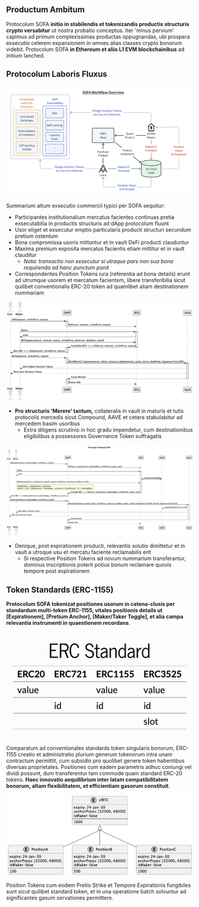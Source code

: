 ## Productum Ambitum

Protocolum SOFA **initio in stabilendis et tokenizandis productis structuris crypto versabitur** ut nostra probatio conceptus. Iter 'minus pervium' capimus ad primum complexissimas productas oppugnandas, ubi prospera exsecutio celerem expansionem in omnes alias classes crypto bonorum videbit. Protocolum SOFA **in Ethereum et aliis L1 EVM blockchainibus** ad initium lanched.

## Protocolum Laboris Fluxus

![](../../static/draw4.png)

Summarium altum exsecutio commercii typici per SOFA sequitur:

- Participantes institutionalium mercatus facientes continuas pretia exsecutabilia in productis structuris ad dApp protocolum fluunt
- Usor eliget et exsecutur emptio particularis producti structuri secundum pretium ostentum
- Bona compromissa usoris mittuntur et in vault DeFi producti clauduntur
- Maxima premium exposita mercatus facientis etiam mittitur et in vault clauditur
  - _Nota: transactio non exsecutur si utraque pars non sua bona requirenda ad hanc punctum ponit_
- Correspondentes Position Tokens iura (referentia ad bona details) erunt ad utrumque usorem et mercatum facientem, libere transferibilia sicut quilibet conventionalis ERC-20 token ad quamlibet aliam destinationem nummariam

![](../../static/TnMSbh4G7oO4fDxf7FbuTkh2sbe.png)

- **Pro structuris 'Merere' tantum,** collateralis in vault in maturis et tutis protocolis mercedis sicut Compound, AAVE et cetera stabulabitur ad mercedem basim usoribus
  - Extra diligens scrutinio in hoc gradu impendetur, cum destinationibus eligibilibus a possessores Governance Token suffragatis

![](../../static/Stosbf6jcoxtvyxnO3OuSb9XsPf.png)

- Denique, post expirationem producti, relevantis solutio dimittetur et in vault a utroque usu et mercatu faciente reclamabilis erit
  - Si respective Position Tokens ad novum nummarium transferantur, dominus inscriptionis poterit potius bonum reclamare quovis tempore post expirationem

## Token Standards (ERC-1155)

**Protocolum SOFA tokenizat positiones usorum in catena-clusis per standardum multi-token ERC-1155, vitales positionis details ut [Expirationem], [Pretium Anchor], [Maker/Taker Toggle], et alia campa relevantia instrumenti in quaestionem recordans**.

![](../../static/UhIbbGdnioqb4pxRiouubc9fsOg.png)

Comparatum ad conventionales standards token singularis bonorum, ERC-1155 creatio et administratio plurium generum tokenorum intra unam contractum permittit, cum subsidio pro quolibet genere token habentibus diversas proprietates. Positiones cum eadem parametris adhuc coniungi vel dividi possunt, dum transferentur tam commode quam standard ERC-20 tokens. **Haec innovatio aequilibrium inter latam compatibilitatem bonorum, altam flexibilitatem, et efficientiam gasorum constituit**.

![](../../static/DkgrbQ5FDo5ZyxxdZvmuoixCsee.png)

Position Tokens cum eodem Pretio Strike et Tempore Expirationis fungibiles sunt sicut quilibet standard token, et in una operatione batch solvuntur ad significantes gasum servationes permittere.